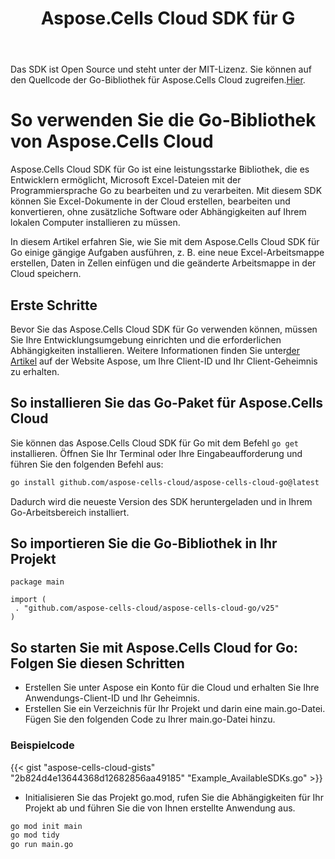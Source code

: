 ﻿---
title: Aspose.Cells Cloud SDK für G
second_title: Aspose.Cells Cloud Documen
type: docs
url: /de/available-sdks/aspose-cells-cloud-go/
description: Aspose.Cells Cloud SDK für Go bietet starke plattformübergreifende Unterstützung für Go-Entwickler und erleichtert die Integration und Nutzung für Windows, Linux oder macOS. Es unterstützt Excel zum Erstellen, Konvertieren, Zusammenführen, Teilen, Schützen, für innere Objektoperationen usw.
weight: 30
kwords: Go, Excel, Office Cloud, REST API, Diagramm, Pivot-Tabelle, Tabelle, Kalkulationstabelle, PDF, CSV, Json, Markdown
---
 Das SDK ist Open Source und steht unter der MIT-Lizenz. Sie können auf den Quellcode der Go-Bibliothek für Aspose.Cells Cloud zugreifen.[Hier](https://github.com/aspose-cells-cloud/aspose-cells-cloud-go).

# **So verwenden Sie die Go-Bibliothek von Aspose.Cells Cloud**

Aspose.Cells Cloud SDK für Go ist eine leistungsstarke Bibliothek, die es Entwicklern ermöglicht, Microsoft Excel-Dateien mit der Programmiersprache Go zu bearbeiten und zu verarbeiten. Mit diesem SDK können Sie Excel-Dokumente in der Cloud erstellen, bearbeiten und konvertieren, ohne zusätzliche Software oder Abhängigkeiten auf Ihrem lokalen Computer installieren zu müssen.

In diesem Artikel erfahren Sie, wie Sie mit dem Aspose.Cells Cloud SDK für Go einige gängige Aufgaben ausführen, z. B. eine neue Excel-Arbeitsmappe erstellen, Daten in Zellen einfügen und die geänderte Arbeitsmappe in der Cloud speichern.

## **Erste Schritte**

 Bevor Sie das Aspose.Cells Cloud SDK für Go verwenden können, müssen Sie Ihre Entwicklungsumgebung einrichten und die erforderlichen Abhängigkeiten installieren. Weitere Informationen finden Sie unter[der Artikel](https://docs.aspose.cloud/cells/quickstart/) auf der Website Aspose, um Ihre Client-ID und Ihr Client-Geheimnis zu erhalten.

## So installieren Sie das Go-Paket für Aspose.Cells Cloud

Sie können das Aspose.Cells Cloud SDK für Go mit dem Befehl `go get` installieren. Öffnen Sie Ihr Terminal oder Ihre Eingabeaufforderung und führen Sie den folgenden Befehl aus:

```bash
go install github.com/aspose-cells-cloud/aspose-cells-cloud-go@latest
```

Dadurch wird die neueste Version des SDK heruntergeladen und in Ihrem Go-Arbeitsbereich installiert.

## So importieren Sie die Go-Bibliothek in Ihr Projekt

```golang
package main

import (
 . "github.com/aspose-cells-cloud/aspose-cells-cloud-go/v25"
)
```

## So starten Sie mit Aspose.Cells Cloud for Go: Folgen Sie diesen Schritten

- Erstellen Sie unter Aspose ein Konto für die Cloud und erhalten Sie Ihre Anwendungs-Client-ID und Ihr Geheimnis.
- Erstellen Sie ein Verzeichnis für Ihr Projekt und darin eine main.go-Datei. Fügen Sie den folgenden Code zu Ihrer main.go-Datei hinzu.

### **Beispielcode**

{{< gist "aspose-cells-cloud-gists" "2b824d4e13644368d12682856aa49185" "Example_AvailableSDKs.go" >}}

- Initialisieren Sie das Projekt go.mod, rufen Sie die Abhängigkeiten für Ihr Projekt ab und führen Sie die von Ihnen erstellte Anwendung aus.

```bash
go mod init main
go mod tidy
go run main.go

```

